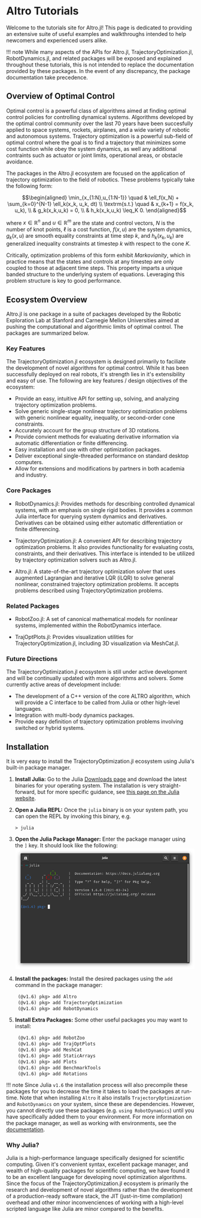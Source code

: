 # Altro Tutorials

Welcome to the tutorials site for Altro.jl! This page is dedicated to providing an extensive
suite of useful examples and walkthroughs intended to help newcomers and experienced users
alike. 

!!! note
    While many aspects of the APIs for Altro.jl, TrajectoryOptimization.jl, 
    RobotDynamics.jl, and related packages will be exposed and explained throughout these 
    tutorials, this is not intended to replace the documentation provided by these packages.
    In the event of any discrepancy, the package documentation take precedence.

## Overview of Optimal Control
Optimal control is a powerful class of algorithms aimed at finding optimal control policies
for controlling dynamical systems. Algorithms developed by the optimal control community 
over the last 70 years have been succesfully applied to space systems, rockets, airplanes,
and a wide variety of robotic and autonomous systems. Trajectory optimization is a powerful
sub-field of optimal control where the goal is to find a trajectory that minimizes some 
cost function while obey the system dynamics, as well any additional contraints such as 
actuator or joint limits, operational areas, or obstacle avoidance. 

The packages in the Altro.jl ecosystem are focused on the application of trajectory 
optimization to the field of robotics. These problems typically take the following form:
```math
\begin{aligned}
  \min_{x_{1:N},u_{1:N-1}} \quad & \ell_f(x_N) + \sum_{k=0}^{N-1} \ell_k(x_k, u_k, dt) \\
  \textrm{s.t.}            \quad & x_{k+1} = f(x_k, u_k), \\
                                 & g_k(x_k,u_k) = 0, \\
                                 & h_k(x_k,u_k) \leq_K 0.
\end{aligned}
```
where $x \in \mathbb{R}^n$ and $u \in \mathbb{R}^m$ are the state and control vectors, 
$N$ is the number of knot points, $\ell$ is a cost function, $f(x,u)$ are the system 
dynamics, $g_k(x,u)$ are smooth equality constraints at time step $k$, and $h_k(x_k,u_k)$ 
are generalized inequality constraints at timestep $k$ with respect to the cone $K$.

Critically, optimization problems of this form exhibit *Markovianity*, which in practice 
means that the states and controls at any timestep are only coupled to those at adjacent 
time steps. This property imparts a unique banded structure to the underlying system 
of equations. Leveraging this problem structure is key to good performance. 


## Ecosystem Overview
Altro.jl is one package in a suite of packages developed by the Robotic Exploration Lab
at Stanford and Carnegie Mellon Universities aimed at pushing the computational and 
algorithmic limits of optimal control. The packages are summarized below.

### Key Features
The TrajectoryOptimization.jl ecosystem is designed primarily to faciliate the development of novel algorithms for optimal control. While it has been successfully deployed on real robots, it's strength lies in it's extensibility and easy of use. The following are key features / design objectives of the ecosystem:
* Provide an easy, intuitive API for setting up, solving, and analyzing trajectory optimization problems.
* Solve generic single-stage nonlinear trajectory optimization problems with generic nonlinear equality, inequality, or second-order cone constraints.
* Accurately account for the group structure of 3D rotations.
* Provide convient methods for evaluating derivative information via automatic differentiation or finite differencing.
* Easy installation and use with other optimization packages.
* Deliver exceptional single-threaded performance on standard desktop computers.
* Allow for extensions and modifications by partners in both academia and industry.

### Core Packages

* RobotDynamics.jl: Provides methods for describing controlled dynamical systems, with an emphasis on single rigid bodies. It provides a common Julia interface for querying system dynamics and derivatives. Derivatives can be obtained using either automatic differentiation or finite differencing.

* TrajectoryOptimization.jl: A convenient API for describing trajectory optimization problems. It also provides functionality for evaluating costs, constraints, and their derivatives. This interface is intended to be utilized by trajectory optimization solvers such as Altro.jl.

* Altro.jl: A state-of-the-art trajectory optimization solver that uses augmented Lagrangian and iterative LQR (iLQR) to solve general nonlinear, constrained trajectory optimization problems. It accepts problems described using TrajectoryOptimization problems.

### Related Packages

* RobotZoo.jl: A set of canonical mathematical models for nonlinear systems, implemented within the RobotDynamics interface.

* TrajOptPlots.jl: Provides visualization utilities for TrajectoryOptimization.jl, including 3D visualization via MeshCat.jl.

### Future Directions
The TrajectoryOptimization.jl ecosystem is still under active development and will be continually updated with more algorithms and solvers. Some currently active areas of development include:
* The development of a C++ version of the core ALTRO algorithm, which will provide a C interface to be called from Julia or other high-level languages.
* Integration with multi-body dynamics packages.
* Provide easy definition of trajectory optimization problems involving switched or hybrid systems.

## Installation
It is very easy to install the TrajectoryOptimization.jl ecosystem using Julia's built-in package manager. 

1. **Install Julia:**  Go to the Julia [Downloads page](https://julialang.org/downloads/) and download the latest binaries for your operating system. The installation is very straight-forward, but for more specific guidance, see [this page on the Julia website](https://julialang.org/downloads/platform/). 

2. **Open a Julia REPL:** Once the `julia` binary is on your system path, you can open the REPL by invoking this binary, e.g. 

       > julia

3. **Open the Julia Package Manager:** Enter the package manager using the `]` key. It should look like the following:
    ![](../img/julia_pkg.png)

4. **Install the packages:**  Install the desired packages using the `add` command in the package manager:

        (@v1.6) pkg> add Altro
        (@v1.6) pkg> add TrajectoryOptimization
        (@v1.6) pkg> add RobotDynamics 

5. **Install Extra Packages:** Some other useful packages you may want to install:

        (@v1.6) pkg> add RobotZoo
        (@v1.6) pkg> add TrajOptPlots 
        (@v1.6) pkg> add MeshCat 
        (@v1.6) pkg> add StaticArrays 
        (@v1.6) pkg> add Plots 
        (@v1.6) pkg> add BenchmarkTools 
        (@v1.6) pkg> add Rotations 

!!! note 
    Since Julia `v1.6` the installation process will also precompile these packages for you to decrease the time it takes to load the packages at run-time. Note that when installing `Altro` it also installs `TrajectoryOptimization` and `RobotDynamics` on your system, since these are dependencies. However, you cannot directly use these packages (e.g. `using RobotDynamics`) until you have specifically added them to your environment. For more information on the package manager, as well as working with environments, see the [documentation](https://pkgdocs.julialang.org/v1/).
        

### Why Julia?
Julia is a high-performance language specifically designed for scientific computing. Given it's convenient syntax, excellent package manager, and wealth of high-quality packages for scientific computing, we have found it to be an excellent language for developing novel optimization algorithms. Since the focus of the TrajectoryOptimization.jl ecosystem is primarily the research and development of novel algorithms rather than the development of a production-ready software stack, the JIT (just-in-time compilation) overhead and other minor inconvenciences of working with a high-level scripted language like Julia are minor compared to the benefits. 